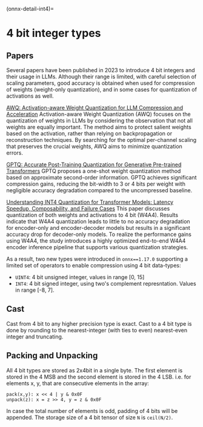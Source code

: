 <!--
Copyright (c) ONNX Project Contributors

SPDX-License-Identifier: Apache-2.0
-->

(onnx-detail-int4)=

# 4 bit integer types

## Papers

Several papers have been published in 2023 to introduce 4 bit integers and their usage in LLMs. Although their range is
limited, with careful selection of scaling parameters, good accuracy is obtained when used for compression of weights
(weight-only quantization), and in some cases for quantization of activations as well.

[AWQ: Activation-aware Weight Quantization for LLM Compression and Acceleration](https://arxiv.org/abs/2306.00978)
Activation-aware Weight Quantization (AWQ) focuses on the quantization of weights in LLMs by considering the
observation that not all weights are equally important. The method aims to protect salient weights based on the
activation, rather than relying on backpropagation or reconstruction techniques. By searching for the optimal
per-channel scaling that preserves the crucial weights, AWQ aims to minimize quantization errors.

[GPTQ: Accurate Post-Training Quantization for Generative Pre-trained Transformers](https://arxiv.org/abs/2210.17323)
GPTQ proposes a one-shot weight quantization method based on approximate second-order information. GPTQ achieves
significant compression gains, reducing the bit-width to 3 or 4 bits per weight with negligible accuracy degradation
compared to the uncompressed baseline.

[Understanding INT4 Quantization for Transformer Models: Latency Speedup, Composability, and Failure Cases](https://arxiv.org/abs/2301.12017)
This paper discusses quantization of both weights and activations to 4 bit (W4A4). Results indicate that W4A4
quantization leads to little to no accuracy degradation for encoder-only and encoder-decoder models but results in
a significant accuracy drop for decoder-only models. To realize the performance gains using W4A4, the study introduces
a highly optimized end-to-end W4A4 encoder inference pipeline that supports various quantization strategies.

As a result, two new types were introduced in `onnx==1.17.0` supporting a limited set of operators to enable compression using
4 bit data-types:
- `UINT4`: 4 bit unsigned integer, values in range [0, 15]
- `INT4`: 4 bit signed integer, using two's complement represntation. Values in range [-8, 7].

## Cast

Cast from 4 bit to any higher precision type is exact.
Cast to a 4 bit type is done by rounding to the nearest-integer (with ties to even)
nearest-even integer and truncating.

## Packing and Unpacking

All 4 bit types are stored as 2x4bit in a single byte.
The first element is stored in the 4 MSB and the second element is stored in the 4 LSB.
i.e. for elements x, y, that are consecutive elements in the array:
```{eval-rst}
pack(x,y): x << 4 | y & 0x0F
unpack(z): x = z >> 4, y = z & 0x0F
```
In case the total number of elements is odd, padding of 4 bits will be appended.
The storage size of a 4 bit tensor of size `N` is `ceil(N/2)`.
